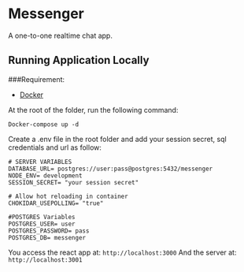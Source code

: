# Messenger

A one-to-one realtime chat app.

## Running Application Locally

###Requirement:
- [Docker](https://docs.docker.com/get-docker/)

At the root of the folder, run the following command:
```
Docker-compose up -d
```

Create a .env file in the root folder and add your session secret, sql credentials and url as follow:

```
# SERVER VARIABLES
DATABASE_URL= postgres://user:pass@postgres:5432/messenger
NODE_ENV= development
SESSION_SECRET= "your session secret"

# Allow hot reloading in container
CHOKIDAR_USEPOLLING= "true"

#POSTGRES Variables
POSTGRES_USER= user
POSTGRES_PASSWORD= pass
POSTGRES_DB= messenger

```


You access the react app at: `http://localhost:3000`
And the server at: `http://localhost:3001`
